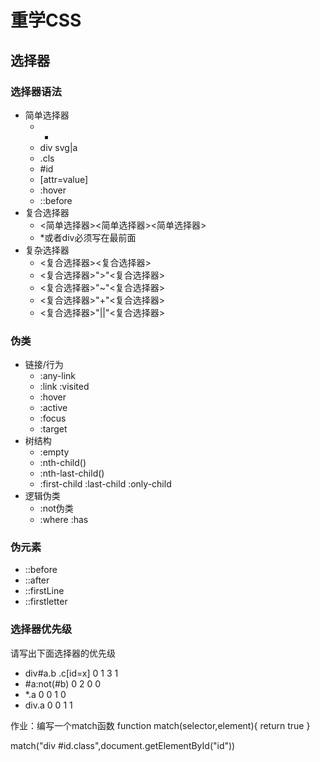 # 重学CSS

## 选择器

### 选择器语法

- 简单选择器
  - * 
  - div svg|a
  - .cls
  - #id
  - [attr=value]
  - :hover
  - ::before
- 复合选择器
  - <简单选择器><简单选择器><简单选择器>
  - *或者div必须写在最前面
- 复杂选择器
  - <复合选择器><sp><复合选择器>
  - <复合选择器>">"<复合选择器>
  - <复合选择器>"~"<复合选择器>
  - <复合选择器>"+"<复合选择器>
  - <复合选择器>"||"<复合选择器>
### 伪类
  - 链接/行为
    - :any-link
    - :link :visited
    - :hover
    - :active
    - :focus
    - :target
  - 树结构
    - :empty
    - :nth-child()
    - :nth-last-child()
    - :first-child :last-child :only-child
  - 逻辑伪类
    - :not伪类
    - :where :has

### 伪元素
- ::before
- ::after
- ::firstLine
- ::firstletter

### 选择器优先级

请写出下面选择器的优先级
- div#a.b .c[id=x] 0 1 3 1
- #a:not(#b) 0 2 0 0
- *.a 0 0 1 0
- div.a 0 0 1 1

作业：编写一个match函数
function match(selector,element){
    return true
}

match("div #id.class",document.getElementById("id"))